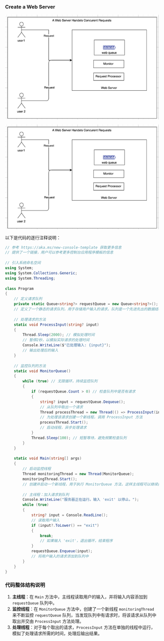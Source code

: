 ### Create a Web Server
![Description of Image](https://github.com/uwspstar/From-Zero-to-Hero/raw/main/C%23.NET/Multithreading%20%26%20Asynchronous%20Programming/web_server.png)

<img src="https://github.com/uwspstar/From-Zero-to-Hero/raw/main/C%23.NET/Multithreading%20%26%20Asynchronous%20Programming/web_server.png" alt="Description of Image" width="600"/>

以下是代码的逐行注释说明：

```csharp
// 参考 https://aka.ms/new-console-template 获取更多信息
// 提供了一个链接，用户可以参考更多控制台应用程序模板的信息

// 引入系统命名空间
using System;
using System.Collections.Generic;
using System.Threading;

class Program
{
    // 定义请求队列
    private static Queue<string?> requestQueue = new Queue<string?>(); 
    // 定义了一个静态的请求队列，用于存储用户输入的请求。队列是一个先进先出的数据结构。
    
    // 处理请求的方法
    static void ProcessInput(string? input)
    {
        Thread.Sleep(2000); // 模拟处理时间
        // 暂停2秒，以模拟实际请求的处理时间
        Console.WriteLine($"已处理输入: {input}");
        // 输出处理后的输入
    }

    // 监控队列的方法
    static void MonitorQueue()
    {
        while (true) // 无限循环，持续监控队列
        {
            if (requestQueue.Count > 0) // 检查队列中是否有请求
            {
                string? input = requestQueue.Dequeue(); 
                // 从队列中取出一个请求
                Thread processThread = new Thread(() => ProcessInput(input));
                // 为处理该请求创建一个新线程，调用 ProcessInput 方法
                processThread.Start();
                // 启动线程，异步处理请求
            }
            Thread.Sleep(100); // 短暂等待，避免频繁检查队列
        }
    }

    static void Main(string[] args)
    {
        // 启动监控线程
        Thread monitoringThread = new Thread(MonitorQueue);
        monitoringThread.Start(); 
        // 创建并启动一个新线程，用于执行 MonitorQueue 方法，这样主线程可以继续执行其他任务

        // 主线程：加入请求到队列
        Console.WriteLine("服务器正在运行。输入 'exit' 以停止。");
        while (true)
        {
            string? input = Console.ReadLine(); 
            // 读取用户输入
            if (input?.ToLower() == "exit") 
            {
                break; 
                // 如果输入 'exit'，退出循环，结束程序
            }
            requestQueue.Enqueue(input); 
            // 将用户输入的请求添加到队列中
        }
    }
}
```

### 代码整体结构说明

1. **主线程**：在 `Main` 方法中，主线程读取用户的输入，并将输入内容添加到 `requestQueue` 队列中。
2. **监控线程**：在 `MonitorQueue` 方法中，创建了一个新线程 `monitoringThread` 来不断监控 `requestQueue` 队列，当发现队列中有请求时，将该请求从队列中取出并交由 `ProcessInput` 方法处理。
3. **处理线程**：对于每个取出的请求，`ProcessInput` 方法在单独的线程中运行，模拟了处理请求所需的时间，处理后输出结果。
